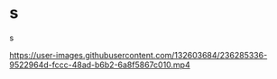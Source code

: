 # s
s


https://user-images.githubusercontent.com/132603684/236285336-9522964d-fccc-48ad-b6b2-6a8f5867c010.mp4

